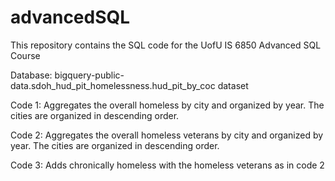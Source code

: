 # advancedSQL

This repository contains the SQL code for the UofU IS 6850 Advanced SQL Course

Database: bigquery-public-data.sdoh_hud_pit_homelessness.hud_pit_by_coc dataset

Code 1: Aggregates the overall homeless by city and organized by year. The cities are organized in descending order.

Code 2: Aggregates the overall homeless veterans by city and organized by year. The cities are organized in descending order.

Code 3: Adds chronically homeless with the homeless veterans as in code 2
